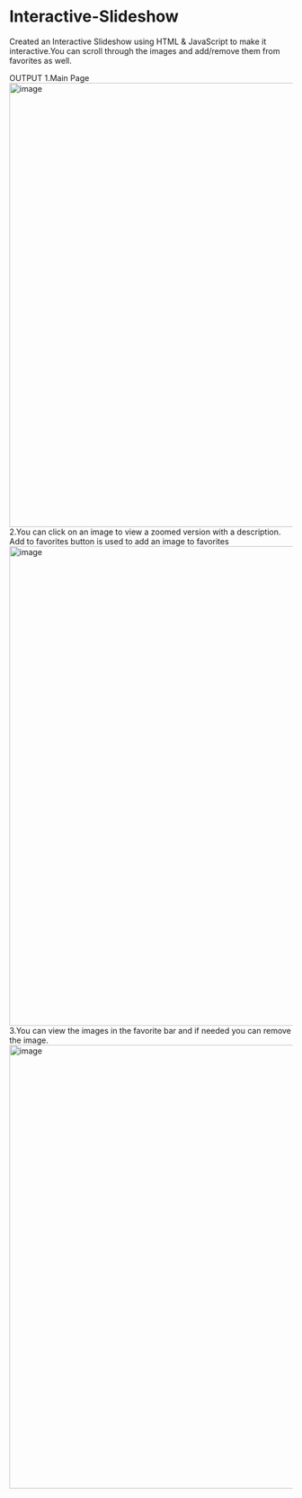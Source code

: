 # Interactive-Slideshow
Created an Interactive Slideshow using HTML &amp; JavaScript to make it interactive.You can scroll through the images and add/remove them from favorites as well.

OUTPUT
1.Main Page
<img width="790" alt="image" src="https://github.com/Abdallah-Divkar/Interactive-Slideshow/assets/67052449/97ed0da9-a419-4d5d-90c0-8b64b8277033">
2.You can click on an image to view a zoomed version with a description. Add to favorites button is used to add
an  image to favorites
<img width="853" alt="image" src="https://github.com/Abdallah-Divkar/Interactive-Slideshow/assets/67052449/591443b6-49a5-4b93-a2d0-363c1aeecaa0">
3.You can view the images in the favorite bar and if needed you can remove the image.
<img width="789" alt="image" src="https://github.com/Abdallah-Divkar/Interactive-Slideshow/assets/67052449/499e985c-ffcc-49ff-aa16-aab691aec946">




